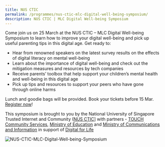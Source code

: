 ```yaml
---
title: NUS CTIC
permalink: /programmes/nus-ctic-mlc-digital-well-being-symposium/
description: NUS CTIC | MLC Digital Well-being Symposium
---
```

Come join us on 25 March at the NUS CTIC – MLC Digital Well-being Symposium to learn how to improve your digital well-being and pick up useful parenting tips in this digital age. Get ready to:

*   Hear from renowned speakers on the latest survey results on the effects of digital literacy on mental well-being
*   Learn about the importance of digital well-being and check out the mitigation measures and resources by tech companies
*   Receive parents’ toolbox that help support your children’s mental health and well-being in this digital age
*   Pick up tips and resources to support your peers who have gone through online harms

Lunch and goodie bags will be provided. Book your tickets before 15 Mar.   
[Register now](https://uvents.nus.edu.sg/event/dws2023)!   
  
This symposium is brought to you by the National University of Singapore Trusted Internet and Community ([NUS CTIC](https://ctic.nus.edu.sg/)] with partners - [TOUCH Community Services](https://www.touch.org.sg/), [Ministry of Education](https://www.moe.gov.sg/) and [Ministry of Communications and Information](https://www.mci.gov.sg/) in support of [Digital for Life](https://www.digitalforlife.gov.sg/)

![NUS-CTIC-MLC-Digital-Well-being-Symposium](/images/citc-mlc-sym-2nd-edm.png)